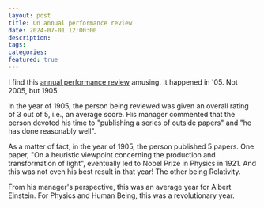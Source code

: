 ```yaml
---
layout: post
title: On annual performance review
date: 2024-07-01 12:00:00
description: 
tags: 
categories: 
featured: true
---
```


I find this [annual performance review](https://www.norvig.com/performance-review.html) amusing. It happened in '05. Not 2005, but 1905. 

In the year of 1905, the person being reviewed was given an overall rating of 3 out of 5, i.e., an average score. His manager commented that the person devoted his time to "publishing a series of outside papers" and "he has done reasonably well". 

As a matter of fact, in the year of 1905, the person published 5 papers. One paper, "On a heuristic viewpoint concerning the production and transformation of light", eventually led to Nobel Prize in Physics in 1921. And this was not even his best result in that year! The other being Relativity.

From his manager's perspective, this was an average year for Albert Einstein. For Physics and Human Being, this was a revolutionary year.

